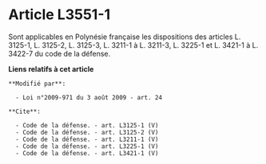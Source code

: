 # Article L3551-1

Sont applicables en Polynésie française les dispositions des articles L. 3125-1, L. 3125-2, L. 3125-3, L. 3211-1 à L. 3211-3,
L. 3225-1 et L. 3421-1 à L. 3422-7 du code de la défense.

**Liens relatifs à cet article**

	**Modifié par**:

	  - Loi n°2009-971 du 3 août 2009 - art. 24

	**Cite**:

	  - Code de la défense. - art. L3125-1 (V)
	  - Code de la défense. - art. L3125-2 (V)
	  - Code de la défense. - art. L3211-1 (V)
	  - Code de la défense. - art. L3225-1 (V)
	  - Code de la défense. - art. L3421-1 (V)
